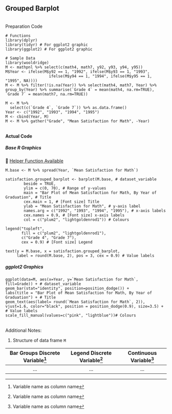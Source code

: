 ## Grouped Barplot
</br>Preparation Code
```
# Functions
library(dplyr)
library(tidyr) # For ggplot2 graphic
library(ggplot2) # For ggplot2 graphic

# Sample Data
library(wooldridge)
M <- mathpnl %>% select(c(math4, math7, y92, y93, y94, y95))
M$Year <- ifelse(M$y92 == 1, "1992", ifelse(M$y93 == 1, "1993",
                   ifelse(M$y94 == 1, "1994", ifelse(M$y95 == 1, "1995", NA))))
M <- M %>% filter(!is.na(Year)) %>% select(math4, math7, Year) %>% group_by(Year) %>% summarise(`Grade 4` = mean(math4, na.rm=TRUE), `Grade 7` = mean(math7, na.rm=TRUE))

M <- M %>%
  select(c(`Grade 4`, `Grade 7`)) %>% as.data.frame()
Year <- c("1992", "1993", "1994", "1995")
M <- cbind(Year, M)
M <- M %>% gather("Grade", "Mean Satisfaction for Math", -Year)
```
</br>**Actual Code**
##### Base R Graphics
:white_heart: [Helper Function Available](../../[SC]-Descriptive-Analytics/[SC]-Data-Visualisation/[HF]-Grouped-Barplot-&-Frequency-Table.md)
```
M.base <- M %>% spread(Year, `Mean Satisfaction for Math`)

satisfaction.grouped_barplot <- barplot(M.base, # dataset_variable
        beside = TRUE,
        ylim = c(0, 70), # Range of y-values
        main = "Bar Plot of Mean Satisfaction for Math, By Year of Graduation", # Title
        cex.main = 1, # [Font size] Title
        ylab = "Mean Satisfaction for Math", # y-axis label
        names.arg = c("1992", "1993", "1994", "1995"), # x-axis labels
        cex.names = 0.9, # [Font size] x-axis labels
        col = c("plum2", "lightgoldenrod1")) # Colours

legend("topleft",
       fill = c("plum2", "lightgoldenrod1"),
       c("Grade 4", "Grade 7"),
       cex = 0.9) # [Font size] Legend

text(y = M.base, x = satisfaction.grouped_barplot,
     label = round(M.base, 2), pos = 3, cex = 0.9) # Value labels
```
##### ggplot2 Graphics
```
ggplot(data=M, aes(x=Year, y=`Mean Satisfaction for Math`, fill=Grade)) + # dataset_variable
geom_bar(stat="identity", position=position_dodge()) +
labs(title = "Bar Plot of Mean Satisfaction for Math, By Year of Graduation") + # Title
geom_text(aes(label= round(`Mean Satisfaction for Math`, 2)), vjust=1.6, color="black", position = position_dodge(0.9), size=3.5) + # Value labels
scale_fill_manual(values=c("pink", "lightblue"))# Colours
```
</br>Additional Notes:
1. Structure of data frame `M`

| Bar Groups Discrete Variable[^1] | Legend Discrete Variable[^1] | Continuous Variable[^1] |
| :---: | :---: | :---: |
| ... | ... | ... |

[^1]: Variable name as column name
